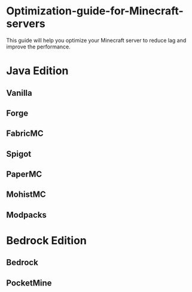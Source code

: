 # Optimization-guide-for-Minecraft-servers
This guide will help you optimize your Minecraft server to reduce lag and improve the performance.

# Java Edition
## Vanilla

## Forge

## FabricMC

## Spigot

## PaperMC

## MohistMC

## Modpacks

# Bedrock Edition
## Bedrock

## PocketMine
